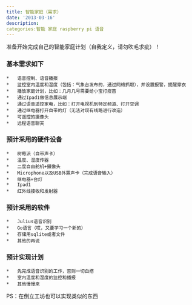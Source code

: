 ```yaml
---
title: 智能家庭（需求）
date: '2013-03-16'
description:
categories:智能 家庭 raspberry pi 语音
---
```


准备开始完成自己的智能家庭计划（自我定义，请勿吹毛求疵）！

###	基本需求如下

	*	语音控制、语音播报
	*	监控室内温度和湿度（包括：气象台发布的，通过网络抓取），并设置报警，提醒穿衣
	*	播放家庭计划，比如：几月几号需要给小宝打疫苗	
	*	通过Ipad1做信息展示端
	*	通过语音遥控家电，比如：打开电视机到特定频道、打开空调
	*	通过继电器打开自带的灯（无法对现有线路进行改造）
	*	可遥控的摄像头
	*	远程语音聊天


###	预计采用的硬件设备

	*	树莓派（自带声卡）
	*	温度、湿度传器
	*	二度自由舵机+摄像头
	*	Microphone以及USB外置声卡（完成语音输入）
	*	继电器+台灯
	*	Ipad1
	*	红外线接收和发射器

###	预计采用的软件

	*	Julius语音识别
	*	Go语言（哎，又要学习一个新的）
	*	存储用sqlite或者文件
	*	其他的再说


###	预计实现计划

	*	先完成语音识别的工作，否则一切白搭
	*	室内温度和湿度的监控和播报
	*	其他慢慢来


PS：在倒立工坊也可以实现类似的东西



	

